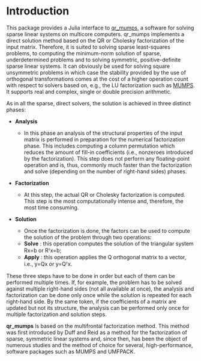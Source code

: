 # Introduction

This package provides a Julia interface to [qr_mumps](http://qr_mumps.gitlab.io/), a software for solving sparse linear systems on multicore computers.
qr\_mumps implements a direct solution method based on the QR or Cholesky factorization of the input matrix. 
Therefore, it is suited to solving sparse least-squares problems, to computing the minimum-norm solution of sparse, underdetermined problems and to solving symmetric, positive-definite sparse linear systems. It can obviously be used for solving square unsymmetric problems in which case the stability provided by the use of orthogonal transformations comes at the cost of a higher operation count with respect to solvers based on, e.g., the LU factorization such as [MUMPS](https://mumps-solver.org/index.php). It supports real and complex, single or double precision arithmetic.

 As in all the sparse, direct solvers, the solution is achieved in three distinct phases:

* **Analysis**
    * In this phase an analysis of the structural properties of the input matrix is performed in preparation for the numerical factorization phase. This includes computing a column permutation which reduces the amount of fill-in coefficients (i.e., nonzeroes introduced by the factorization). This step does not perform any floating-point operation and is, thus, commonly much faster than the factorization and solve (depending on the number of right-hand sides) phases.

* **Factorization**
    * At this step, the actual QR or Cholesky factorization is computed. This step is the most computationally intense and, therefore, the most time consuming.

* **Solution**
    * Once the factorization is done, the factors can be used to compute the solution of the problem through two operations:
    * **Solve** : this operation computes the solution of the triangular system Rx=b or Rᵀx=b;
    * **Apply** : this operation applies the Q orthogonal matrix to a vector, i.e., y=Qx or y=Qᵀx. 

These three steps have to be done in order but each of them can be performed multiple times. If, for example, the problem has to be solved against multiple right-hand sides (not all available at once), the analysis and factorization can be done only once while the solution is repeated for each right-hand side. By the same token, if the coefficients of a matrix are updated but not its structure, the analysis can be performed only once for multiple factorization and solution steps.

**qr\_mumps** is based on the multifrontal factorization method. This method was first introduced by Duff and Reid as a method for the factorization of sparse, symmetric linear systems and, since then, has been the object of numerous studies and the method of choice for several, high-performance, software packages such as MUMPS and UMFPACK.
